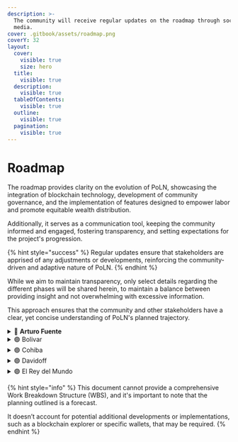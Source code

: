```yaml
---
description: >-
  The community will receive regular updates on the roadmap through social
  media.
cover: .gitbook/assets/roadmap.png
coverY: 32
layout:
  cover:
    visible: true
    size: hero
  title:
    visible: true
  description:
    visible: true
  tableOfContents:
    visible: true
  outline:
    visible: true
  pagination:
    visible: true
---
```


# Roadmap

The roadmap provides clarity on the evolution of PoLN, showcasing the integration of blockchain technology, development of community governance, and the implementation of features designed to empower labor and promote equitable wealth distribution. 

Additionally, it serves as a communication tool, keeping the community informed and engaged, fostering transparency, and setting expectations for the project's progression. 

{% hint style="success" %}
Regular updates ensure that stakeholders are apprised of any adjustments or developments, reinforcing the community-driven and adaptive nature of PoLN.
{% endhint %}

While we aim to maintain transparency, only select details regarding the different phases will be shared herein, to maintain a balance between providing insight and not overwhelming with excessive information. 

This approach ensures that the community and other stakeholders have a clear, yet concise understanding of PoLN's planned trajectory.

<details>

<summary><span data-gb-custom-inline data-tag="emoji" data-code="1f535">🔵</span> <strong>Arturo Fuente</strong></summary>

**Tasks:**

* [x] Whitepaper
* [x] Landing page
* [ ] Pitch deck
* [x] Mint the $POLN token
* [x] Waitlist (off-chained pre-registration)
* [ ] Develop community & partnerships
* [ ] Pre-Seed / Private Sale #1

</details>

<details>

<summary><span data-gb-custom-inline data-tag="emoji" data-code="1f7e3">🟣</span> Bolivar</summary>

**Tasks:**

* [ ] Airdrop #1 / Waitlist upgrades (on-chained pre-registration)
* [ ] Giveaways
* [ ] Private Sale #2
* [ ] Implement PoLN protocol V1 and deploy on **TESTNET**
* [ ] Develop community & partnerships

</details>

<details>

<summary><span data-gb-custom-inline data-tag="emoji" data-code="1f7e3">🟣</span> Cohiba</summary>

**Tasks:**

* [ ] Airdrops
* [ ] Public Sale
* [ ] Deploy PoLN protocol V1 and deploy on **MAIN**
* [ ] Develop community & partnerships

</details>

<details>

<summary><span data-gb-custom-inline data-tag="emoji" data-code="1f7e3">🟣</span> Davidoff</summary>

**Tasks :**

* [ ] Support multiple Agents/Mentors inside a single Fellowship
* [ ] Support More Stablecoins
* [ ] Lending & Borrowing, POLN holder can lend to Stakers (Agents/Mentors)
* [ ] Training
* [ ] Helpdesk
* [ ] Develop community & partnerships
* [ ] Decentralized dispute mediation

</details>

<details>

<summary><span data-gb-custom-inline data-tag="emoji" data-code="1f7e3">🟣</span> El Rey del Mundo</summary>

**Tasks :**

* [ ] Decentralized Development
* [ ] DAO
* [ ] Additional Plans
* [ ] Additional features
* [ ] Update protocol fees
* [ ] Hackathon, etc

</details>

{% hint style="info" %}
This document cannot provide a comprehensive Work Breakdown Structure (WBS), and it's important to note that the planning outlined is a forecast.

It doesn’t account for potential additional developments or implementations, such as a blockchain explorer or specific wallets, that may be required.
{% endhint %}
